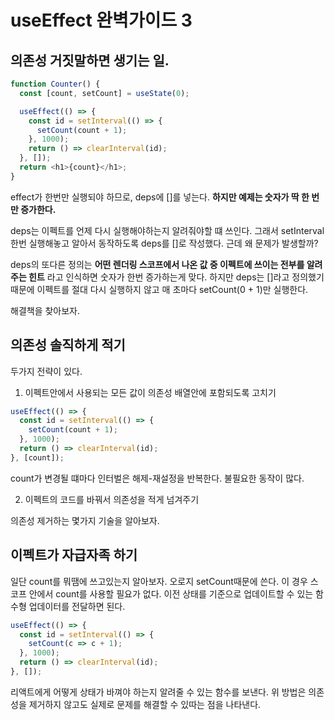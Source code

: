 # useEffect 완벽가이드 3

## 의존성 거짓말하면 생기는 일.

```js
function Counter() {
  const [count, setCount] = useState(0);

  useEffect(() => {
    const id = setInterval(() => {
      setCount(count + 1);
    }, 1000);
    return () => clearInterval(id);
  }, []);
  return <h1>{count}</h1>;
}
```

effect가 한번만 실행되야 하므로, deps에 []를 넣는다.
**하지만 예제는 숫자가 딱 한 번만 증가한다.**

deps는 이펙트를 언제 다시 실행해야하는지 알려줘야할 떄 쓰인다. 그래서 setInterval 한번 실행해놓고 알아서 동작하도록 deps를 []로 작성했다. 근데 왜 문제가 발생할까?

deps의 또다른 정의는 **어떤 렌더링 스코프에서 나온 값 중 이펙트에 쓰이는 전부를 알려주는 힌트** 라고 인식하면 숫자가 한번 증가하는게 맞다. 하지만 deps는 []라고 정의했기 때문에 이펙트를 절대 다시 실행하지 않고 매 초마다 setCount(0 + 1)만 실행한다.

해결책을 찾아보자.

## 의존성 솔직하게 적기

두가지 전략이 있다.

1. 이펙트안에서 사용되는 모든 값이 의존성 배열안에 포함되도록 고치기

```js
useEffect(() => {
  const id = setInterval(() => {
    setCount(count + 1);
  }, 1000);
  return () => clearInterval(id);
}, [count]);
```

count가 변경될 떄마다 인터벌은 해제-재설정을 반복한다. 불필요한 동작이 많다.

2. 이펙트의 코드를 바꿔서 의존성을 적게 넘겨주기

의존성 제거하는 몇가지 기술을 알아보자.

## 이펙트가 자급자족 하기

일단 count를 뭐땜에 쓰고있는지 알아보자. 오로지 setCount때문에 쓴다.
이 경우 스코프 안에서 count를 사용할 필요가 없다. 이전 상태를 기준으로 업데이트할 수 있는 함수형 업데이터를 전달하면 된다.

```js
useEffect(() => {
  const id = setInterval(() => {
    setCount(c => c + 1);
  }, 1000);
  return () => clearInterval(id);
}, []);
```

리액트에게 어떻게 상태가 바껴야 하는지 알려줄 수 있는 함수를 보낸다.
위 방법은 의존성을 제거하지 않고도 실제로 문제를 해결할 수 있따는 점을 나타낸다.
